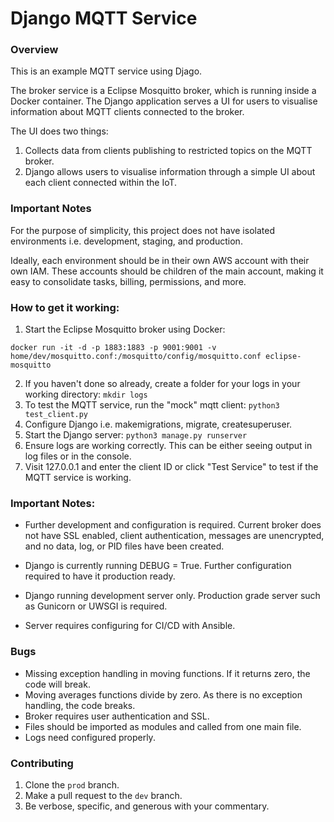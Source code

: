 # Django MQTT Service


### Overview

This is an example MQTT service using Djago.

The broker service is a Eclipse Mosquitto broker, which is running inside a Docker container. The Django application serves a UI for users to visualise information about MQTT clients connected to the broker.

The UI does two things:
1. Collects data from clients publishing to restricted topics on the MQTT broker.
2. Django allows users to visualise information through a simple UI about each client connected within the IoT.

### Important Notes
For the purpose of simplicity, this project does not have isolated environments i.e. development, staging, and production.

Ideally, each environment should be in their own AWS account with their own IAM. These accounts should be children of the main account, making it easy to consolidate tasks, billing, permissions, and more.

### How to get it working:

1. Start the Eclipse Mosquitto broker using Docker:

`docker run -it -d -p 1883:1883 -p 9001:9001 -v home/dev/mosquitto.conf:/mosquitto/config/mosquitto.conf eclipse-mosquitto`

2. If you haven't done so already, create a folder for your logs in your working directory: `mkdir logs`
3. To test the MQTT service, run the "mock" mqtt client: `python3 test_client.py`
4. Configure Django i.e. makemigrations, migrate, createsuperuser.
5. Start the Django server: `python3 manage.py runserver`
6. Ensure logs are working correctly. This can be either seeing output in log files or in the console.
7. Visit 127.0.0.1 and enter the client ID or click "Test Service" to test if the MQTT service is working.

### Important Notes: 
- Further development and configuration is required. Current broker does not have SSL enabled, client authentication, messages are unencrypted, and no data, log, or PID files have been created.

- Django is currently running DEBUG = True. Further configuration required to have it production ready.

- Django running development server only. Production grade server such as Gunicorn or UWSGI is required.

- Server requires configuring for CI/CD with Ansible.

### Bugs

- Missing exception handling in moving functions. If it returns zero, the code will break.
- Moving averages functions divide by zero. As there is no exception handling, the code breaks.
- Broker requires user authentication and SSL.
- Files should be imported as modules and called from one main file.
- Logs need configured properly.

### Contributing

1. Clone the `prod` branch.
2. Make a pull request to the `dev` branch.
3. Be verbose, specific, and generous with your commentary.